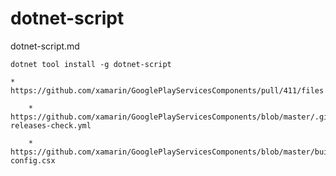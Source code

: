 # dotnet-script

dotnet-script.md

```
dotnet tool install -g dotnet-script
```

    *   https://github.com/xamarin/GooglePlayServicesComponents/pull/411/files

        *   https://github.com/xamarin/GooglePlayServicesComponents/blob/master/.github/workflows/new-releases-check.yml

        *   https://github.com/xamarin/GooglePlayServicesComponents/blob/master/build/scripts/update-config.csx